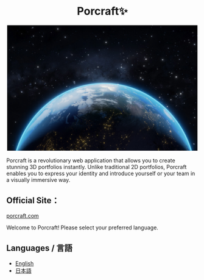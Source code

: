 <h1 align="center">Porcraft✨</h1>

<p align="center">
  <img src="porcraft/public/assets/images/planet-earth-background.jpg" width="500" />
</p>

Porcraft is a revolutionary web application that allows you to create stunning 3D portfolios instantly. Unlike traditional 2D portfolios, Porcraft enables you to express your identity and introduce yourself or your team in a visually immersive way.

## Official Site：　

<a href="https://porcraft.com/">porcraft.com</a>

Welcome to Porcraft! Please select your preferred language.

## Languages / 言語

- [English](./README_en.md)
- [日本語](./README_ja.md)
